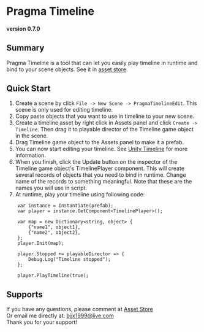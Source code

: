 # Pragma Timeline
#### version 0.7.0

## Summary
Pragma Timeline is a tool that can let you easily play timeline in runtime and bind to your scene objects.
See it in [asset store](https://u3d.as/33T7).

## Quick Start
1. Create a scene by click `File -> New Scene -> PragmaTimelineEdit`. This scene is only used for editing timeline.
2. Copy paste objects that you want to use in timeline to your new scene.
3. Create a timeline asset by right click in Assets panel and click `Create -> Timeline`.
   Then drag it to playable director of the Timeline game object in the scene.
4. Drag Timeline game object to the Assets panel to make it a prefab.
5. You can now start editing your timeline.
   See [Unity Timeline](https://docs.unity3d.com/Manual/TimelineSection.html) for more information.
6. When you finish, click the Update button on the inspector of the Timeline game object's TimelinePlayer component.
   This will create several records of objects that you need to bind in runtime.
   Change name of the records to something meaningful. Note that these are the names you will use in script.
7. At runtime, play your timeline using following code:
```
    var instance = Instantiate(prefab);
    var player = instance.GetComponent<TimelinePlayer>();

    var map = new Dictionary<string, object> {
        {"name1", object1},
        {"name2", object2},
    };
    player.Init(map);
    
    player.Stopped += playableDirector => {
        Debug.Log("Timeline stopped");
    };
    
    player.PlayTimeline(true);
```

## Supports
If you have any questions, please comment at [Asset Store](https://u3d.as/33T7)  
Or email me directly at: [bjjx1999@live.com](mailto:bjjx1999@live.com)  
Thank you for your support!